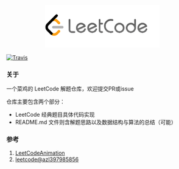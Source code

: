 

<p align="center"><img width="300" src="./assets/leetcode-logo.png"></p>

[![Travis](https://img.shields.io/badge/language-Python-red.svg)]()

### 关于

一个菜鸡的 LeetCode 解题仓库，欢迎提交PR或issue

仓库主要包含两个部分：

- LeetCode 经典题目具体代码实现
- README.md 文件则含解题思路以及数据结构与算法的总结（可能）

### 参考

1. [LeetCodeAnimation](https://github.com/MisterBooo/LeetCodeAnimation)
2. [leetcode@azl397985856](https://github.com/azl397985856/leetcode)

